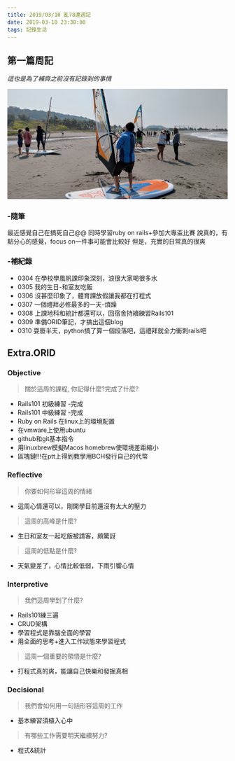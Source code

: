 ```yaml
---
title: 2019/03/10 亂78遭週記
date: 2019-03-10 23:30:00
tags: 記錄生活
---
```

## **第一篇周記**
_這也是為了補齊之前沒有記錄到的事情_

![](https://raw.githubusercontent.com/kidneyweakx/img-host/image/image/20190310.jpg)

### **-隨筆**

最近感覺自己在搞死自己@@
同時學習ruby on rails+參加大專盃比賽
說真的，有點分心的感覺，focus on一件事可能會比較好
但是，充實的日常真的很爽

### **-補紀錄**

- 0304 在學校學風帆課印象深刻，浪很大家喝很多水
- 0305 我的生日-和室友吃飯
- 0306 沒甚麼印象了，體育課放假讓我都在打程式
- 0307 一個禮拜必修最多的一天-煩躁
- 0308 上課地科和統計都還可以，回宿舍持續練習Rails101
- 0309 準備ORID筆記，才搞出這個blog
- 0310 耍廢半天，python搞了算一個段落吧，這禮拜就全力衝刺rails吧

## Extra.ORID

### **Objective**

> 關於這周的課程, 你記得什麼?完成了什麼?

- Rails101 初級練習 -完成
- Rails101 中級練習 -完成
- Ruby on Rails 在linux上的環境配置
- 在vmware上使用ubuntu
- github和git基本指令
- 用linuxbrew模擬Macos homebrew使環境差距縮小
- 區塊鏈!!!在ptt上得到教學用BCH發行自己的代幣

### **Reflective**

> 你要如何形容這周的情緒

* 這周心情還可以，剛開學目前還沒有太大的壓力

> 這周的高峰是什麼?

* 生日和室友一起吃飯被請客，頗驚訝

> 這周的低點是什麼?

* 天氣變差了，心情比較低弱，下雨引響心情

### **Interpretive**

> 我們這周學到了什麼?

- Rails101練三遍
- CRUD架構
- 學習程式是靠腦全面的學習
- 用全面的思考+進入工作狀態來學習程式

> 這周一個重要的領悟是什麼?

* 打程式真的爽，能讓自己快樂和發掘真相

### **Decisional**

> 我們會如何用一句話形容這周的工作

* 基本練習須植入心中

> 有哪些工作需要明天繼續努力?

* 程式&統計